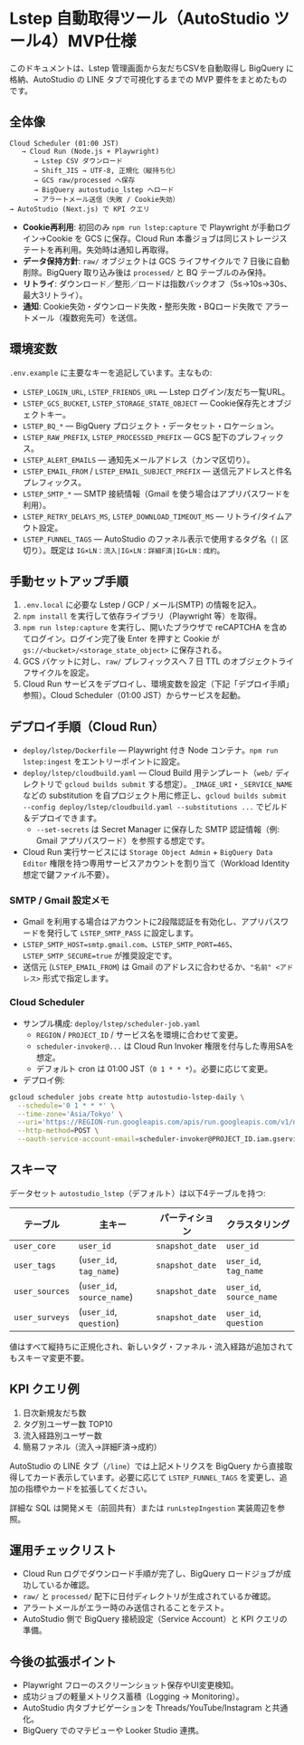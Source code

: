 # Lstep 自動取得ツール（AutoStudio ツール4）MVP仕様

このドキュメントは、Lstep 管理画面から友だちCSVを自動取得し BigQuery に格納、AutoStudio の LINE タブで可視化するまでの MVP 要件をまとめたものです。

## 全体像

```
Cloud Scheduler (01:00 JST)
   → Cloud Run (Node.js + Playwright)
      → Lstep CSV ダウンロード
      → Shift_JIS → UTF-8, 正規化（縦持ち化）
      → GCS raw/processed へ保存
      → BigQuery autostudio_lstep へロード
      → アラートメール送信（失敗 / Cookie失効）
→ AutoStudio (Next.js) で KPI クエリ
```

- **Cookie再利用**: 初回のみ `npm run lstep:capture` で Playwright が手動ログイン→Cookie を GCS に保存。Cloud Run 本番ジョブは同じストレージステートを再利用。失効時は通知し再取得。
- **データ保持方針**: `raw/` オブジェクトは GCS ライフサイクルで 7 日後に自動削除。BigQuery 取り込み後は `processed/` と BQ テーブルのみ保持。
- **リトライ**: ダウンロード／整形／ロードは指数バックオフ（5s→10s→30s、最大3リトライ）。
- **通知**: Cookie失効・ダウンロード失敗・整形失敗・BQロード失敗で アラートメール（複数宛先可）を送信。

## 環境変数

`.env.example` に主要なキーを追記しています。主なもの:

- `LSTEP_LOGIN_URL`, `LSTEP_FRIENDS_URL` — Lstep ログイン/友だち一覧URL。
- `LSTEP_GCS_BUCKET`, `LSTEP_STORAGE_STATE_OBJECT` — Cookie保存先とオブジェクトキー。
- `LSTEP_BQ_*` — BigQuery プロジェクト・データセット・ロケーション。
- `LSTEP_RAW_PREFIX`, `LSTEP_PROCESSED_PREFIX` — GCS 配下のプレフィックス。
- `LSTEP_ALERT_EMAILS` — 通知先メールアドレス（カンマ区切り）。
- `LSTEP_EMAIL_FROM` / `LSTEP_EMAIL_SUBJECT_PREFIX` — 送信元アドレスと件名プレフィックス。
- `LSTEP_SMTP_*` — SMTP 接続情報（Gmail を使う場合はアプリパスワードを利用）。
- `LSTEP_RETRY_DELAYS_MS`, `LSTEP_DOWNLOAD_TIMEOUT_MS` — リトライ/タイムアウト設定。
- `LSTEP_FUNNEL_TAGS` — AutoStudio のファネル表示で使用するタグ名（`|` 区切り）。既定は `IG×LN：流入|IG×LN：詳細F済|IG×LN：成約`。

## 手動セットアップ手順

1. `.env.local` に必要な Lstep / GCP / メール(SMTP) の情報を記入。
2. `npm install` を実行して依存ライブラリ（Playwright 等）を取得。
3. `npm run lstep:capture` を実行し、開いたブラウザで reCAPTCHA を含めてログイン。ログイン完了後 Enter を押すと Cookie が `gs://<bucket>/<storage_state_object>` に保存される。
4. GCS バケットに対し、`raw/` プレフィックスへ 7 日 TTL のオブジェクトライフサイクルを設定。
5. Cloud Run サービスをデプロイし、環境変数を設定（下記「デプロイ手順」参照）。Cloud Scheduler（01:00 JST）からサービスを起動。

## デプロイ手順（Cloud Run）

- `deploy/lstep/Dockerfile` — Playwright 付き Node コンテナ。`npm run lstep:ingest` をエントリーポイントに設定。
- `deploy/lstep/cloudbuild.yaml` — Cloud Build 用テンプレート（`web/` ディレクトリで `gcloud builds submit` する想定）。`_IMAGE_URI`・`_SERVICE_NAME` などの substitution を自プロジェクト用に修正し、`gcloud builds submit --config deploy/lstep/cloudbuild.yaml --substitutions ...` でビルド＆デプロイできます。
  - `--set-secrets` は Secret Manager に保存した SMTP 認証情報（例: Gmail アプリパスワード）を参照する想定です。
- Cloud Run 実行サービスには `Storage Object Admin` + `BigQuery Data Editor` 権限を持つ専用サービスアカウントを割り当て（Workload Identity 想定で鍵ファイル不要）。

### SMTP / Gmail 設定メモ

- Gmail を利用する場合はアカウントに2段階認証を有効化し、アプリパスワードを発行して `LSTEP_SMTP_PASS` に設定します。
- `LSTEP_SMTP_HOST=smtp.gmail.com`、`LSTEP_SMTP_PORT=465`、`LSTEP_SMTP_SECURE=true` が推奨設定です。
- 送信元 (`LSTEP_EMAIL_FROM`) は Gmail のアドレスに合わせるか、`"名前" <アドレス>` 形式で指定します。

### Cloud Scheduler

- サンプル構成: `deploy/lstep/scheduler-job.yaml`
  - `REGION` / `PROJECT_ID` / サービス名を環境に合わせて変更。
  - `scheduler-invoker@...` は Cloud Run Invoker 権限を付与した専用SAを想定。
  - デフォルト cron は 01:00 JST（`0 1 * * *`）。必要に応じて変更。
- デプロイ例:

```bash
gcloud scheduler jobs create http autostudio-lstep-daily \
  --schedule='0 1 * * *' \
  --time-zone='Asia/Tokyo' \
  --uri='https://REGION-run.googleapis.com/apis/run.googleapis.com/v1/namespaces/PROJECT_ID/services/autostudio-lstep:run' \
  --http-method=POST \
  --oauth-service-account-email=scheduler-invoker@PROJECT_ID.iam.gserviceaccount.com
```

## スキーマ

データセット `autostudio_lstep`（デフォルト）は以下4テーブルを持つ:

| テーブル | 主キー | パーティション | クラスタリング |
| --- | --- | --- | --- |
| `user_core` | `user_id` | `snapshot_date` | `user_id` |
| `user_tags` | (`user_id`, `tag_name`) | `snapshot_date` | `user_id`, `tag_name` |
| `user_sources` | (`user_id`, `source_name`) | `snapshot_date` | `user_id`, `source_name` |
| `user_surveys` | (`user_id`, `question`) | `snapshot_date` | `user_id`, `question` |

値はすべて縦持ちに正規化され、新しいタグ・ファネル・流入経路が追加されてもスキーマ変更不要。

## KPI クエリ例

1. 日次新規友だち数
2. タグ別ユーザー数 TOP10
3. 流入経路別ユーザー数
4. 簡易ファネル（流入→詳細F済→成約）

AutoStudio の LINE タブ（`/line`）では上記メトリクスを BigQuery から直接取得してカード表示しています。必要に応じて `LSTEP_FUNNEL_TAGS` を変更し、追加の指標やカードを拡張してください。

詳細な SQL は開発メモ（前回共有）または `runLstepIngestion` 実装周辺を参照。

## 運用チェックリスト

- Cloud Run ログでダウンロード手順が完了し、BigQuery ロードジョブが成功しているか確認。
- `raw/` と `processed/` 配下に日付ディレクトリが生成されているか確認。
- アラートメールがエラー時のみ送信されることをテスト。
- AutoStudio 側で BigQuery 接続設定（Service Account）と KPI クエリの準備。

## 今後の拡張ポイント

- Playwright フローのスクリーンショット保存やUI変更検知。
- 成功ジョブの軽量メトリクス蓄積（Logging → Monitoring）。
- AutoStudio 内タブナビゲーションを Threads/YouTube/Instagram と共通化。
- BigQuery でのマテビューや Looker Studio 連携。
